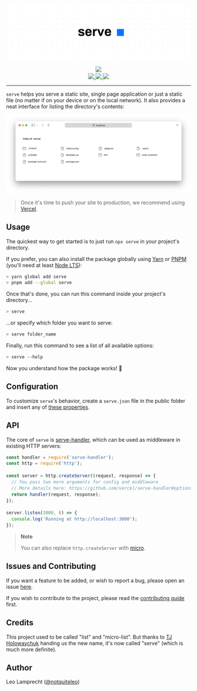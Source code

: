 ![](https://raw.githubusercontent.com/vercel/serve/main/media/banner.png)

<div align="center">
  <a aria-label="Vercel logo" href="https://vercel.com">
    <img src="https://img.shields.io/badge/made%20by-vercel-%23000000">
  </a>
  <br>
  <a aria-label="Install Size" href="https://packagephobia.com/result?p=serve">
    <img src="https://packagephobia.com/badge?p=serve">
  </a>
  <a aria-label="Stars" href="https://github.com/vercel/serve/stargazers">
    <img src="https://img.shields.io/github/stars/vercel/serve">
  </a>
  <a aria-label="Build Status" href="https://github.com/vercel/serve/actions/workflows/ci.yaml">
    <img src="https://github.com/gamemaker1/serve/actions/workflows/ci.yaml/badge.svg">
  </a>
</div>

---

`serve` helps you serve a static site, single page application or just a static file (no matter if on your device or on the local network). It also provides a neat interface for listing the directory's contents:

![Listing UI](https://raw.githubusercontent.com/vercel/serve/main/media/listing-ui.png)

> Once it's time to push your site to production, we recommend using [Vercel](https://vercel.com).

## Usage

The quickest way to get started is to just run `npx serve` in your project's directory.

If you prefer, you can also install the package globally using [Yarn](https://yarnpkg.com/en/) or [PNPM](https://pnpm.io/) (you'll need at least [Node LTS](https://github.com/nodejs/Release#release-schedule)):

```bash
> yarn global add serve
> pnpm add --global serve
```

Once that's done, you can run this command inside your project's directory...

```bash
> serve
```

...or specify which folder you want to serve:

```bash
> serve folder_name
```

Finally, run this command to see a list of all available options:

```bash
> serve --help
```

Now you understand how the package works! :tada:

## Configuration

To customize `serve`'s behavior, create a `serve.json` file in the public folder and insert any of [these properties](https://github.com/vercel/serve-handler#options).

## API

The core of `serve` is [serve-handler](https://github.com/vercel/serve-handler), which can be used as middleware in existing HTTP servers:

```js
const handler = require('serve-handler');
const http = require('http');

const server = http.createServer((request, response) => {
  // You pass two more arguments for config and middleware
  // More details here: https://github.com/vercel/serve-handler#options
  return handler(request, response);
});

server.listen(3000, () => {
  console.log('Running at http://localhost:3000');
});
```

> **Note**
>
> You can also replace `http.createServer` with [micro](https://github.com/vercel/micro).

## Issues and Contributing

If you want a feature to be added, or wish to report a bug, please open an issue [here](https://github.com/vercel/serve/issues/new).

If you wish to contribute to the project, please read the [contributing guide](contributing.md) first.

## Credits

This project used to be called "list" and "micro-list". But thanks to [TJ Holowaychuk](https://github.com/tj) handing us the new name, it's now called "serve" (which is much more definite).

## Author

Leo Lamprecht ([@notquiteleo](https://twitter.com/notquiteleo))
